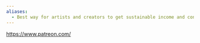 ```yaml
---
aliases:
  - Best way for artists and creators to get sustainable income and connect with fans | Patreon
---
```


https://www.patreon.com/